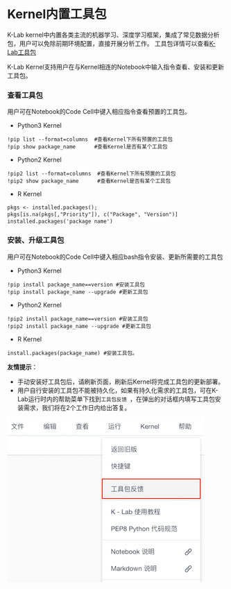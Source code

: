 # Kernel内置工具包
K-Lab kernel中内置各类主流的机器学习、深度学习框架，集成了常见数据分析包，用户可以免除前期环境配置，直接开展分析工作。
工具包详情可以查看[K-Lab工具包](/ch8/chapter8.md)

K-Lab Kernel支持用户在与Kernel相连的Notebook中输入指令查看、安装和更新工具包。 
### 查看工具包
用户可在Notebook的Code Cell中键入相应指令查看预置的工具包。

* Python3 Kernel
```
!pip list --format=columns  #查看Kernel下所有预置的工具包
!pip show package_name      #查看Kernel是否有某个工具包
```

* Python2 Kernel    
```
!pip2 list --format=columns  #查看Kernel下所有预置的工具包
!pip2 show package_name      #查看Kernel是否有某个工具包
```

* R Kernel
```
pkgs <- installed.packages();
pkgs[is.na(pkgs[,"Priority"]), c("Package", "Version")]
installed.packages('package name')
```

### 安装、升级工具包
用户可在Notebook的Code Cell中键入相应bash指令安装、更新所需要的工具包
* Python3 Kernel
```
!pip install package_name==version #安装工具包
!pip install package_name --upgrade #更新工具包
```
* Python2 Kernel
```
!pip2 install package_name==version #安装工具包
!pip2 install package_name --upgrade #更新工具包
```

* R Kernel
```
install.packages(package_name) #安装工具包。
```

**友情提示**：
* 手动安装好工具包后，请刷新页面，刷新后Kernel将完成工具包的更新部署。
* 用户自行安装的工具包不能被持久化，如果有持久化需求的工具包，可在K-Lab运行时内的帮助菜单下找到`工具包反馈 `，在弹出的对话框内填写工具包安装需求，我们将在2个工作日内给出答复。

![image description](/image/工具包反馈.png)  

